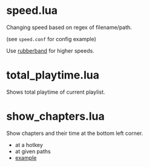 # speed.lua
Changing speed based on regex of filename/path.

(see `speed.conf` for config example)

Use [rubberband](https://github.com/jgreco/mpv-scripts/blob/master/rubberband_helper.lua) for higher speeds.


# total_playtime.lua
Shows total playtime of current playlist.

# show_chapters.lua
Show chapters and their time at the bottom left corner.
  * at a hotkey
  * at given paths
  * [example](https://github.com/oltodosel/mpv-scripts/raw/master/show_chapters.jpeg)
  

